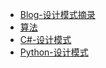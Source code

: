 - [Blog-设计模式摘录](http://blog.wuwenxiang.net/Design-Pattern)
- [算法](https://github.com/wu-wenxiang/Training-DesignPattern-Public/tree/master/Algo.md)
- [C#-设计模式](https://github.com/wu-wenxiang/Training-DesignPattern-Public/tree/master/CSharp)
- [Python-设计模式](https://github.com/wu-wenxiang/Training-DesignPattern-Public/tree/master/Python)